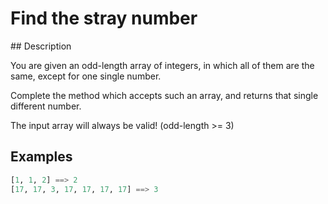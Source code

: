 # Find the stray number

## Description

You are given an odd-length array of integers, in which all of them are the same, except for one single number.

Complete the method which accepts such an array, and returns that single different number.

The input array will always be valid! (odd-length >= 3)

## Examples

```python
[1, 1, 2] ==> 2
[17, 17, 3, 17, 17, 17, 17] ==> 3
```
